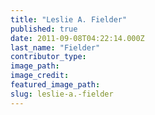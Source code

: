 ```yaml
---
title: "Leslie A. Fielder"
published: true
date: 2011-09-08T04:22:14.000Z
last_name: "Fielder"
contributor_type:
image_path:
image_credit:
featured_image_path:
slug: leslie-a.-fielder
---
```

